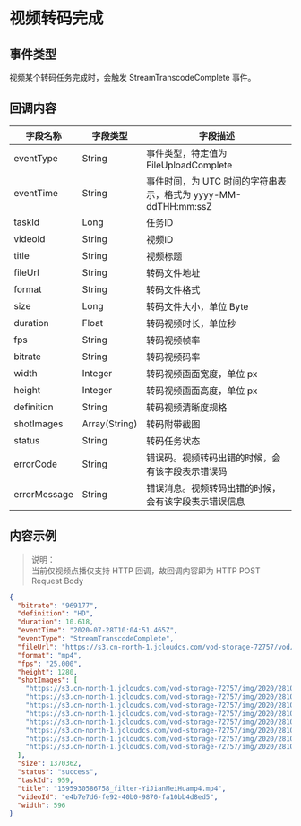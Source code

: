 # 视频转码完成

## 事件类型

视频某个转码任务完成时，会触发 StreamTranscodeComplete 事件。

## 回调内容

|字段名称|字段类型|字段描述|
|---|---|---|
|eventType|String|事件类型，特定值为 FileUploadComplete|
|eventTime|String|事件时间，为 UTC 时间的字符串表示，格式为 yyyy-MM-ddTHH:mm:ssZ|
|taskId|Long|任务ID|
|videoId|String|视频ID|
|title|String|视频标题|
|fileUrl|String|转码文件地址|
|format|String|转码文件格式|
|size|Long|转码文件大小，单位 Byte|
|duration|Float|转码视频时长，单位秒|
|fps|String|转码视频帧率|
|bitrate|String|转码视频码率|
|width|Integer|转码视频画面宽度，单位 px|
|height|Integer|转码视频画面高度，单位 px|
|definition|String|转码视频清晰度规格|
|shotImages|Array(String)|转码附带截图|
|status|String|转码任务状态|
|errorCode|String|错误码。视频转码出错的时候，会有该字段表示错误码|
|errorMessage|String|错误消息。视频转码出错的时候，会有该字段表示错误信息|

## 内容示例

> 说明：<br>
> 当前仅视频点播仅支持 HTTP 回调，故回调内容即为 HTTP POST Request Body

```json
{
  "bitrate": "969177",
  "definition": "HD",
  "duration": 10.618,
  "eventTime": "2020-07-28T10:04:51.465Z",
  "eventType": "StreamTranscodeComplete",
  "fileUrl": "https://s3.cn-north-1.jcloudcs.com/vod-storage-72757/vod/product/28373149/959/1a541c2f55024fae92741e53d604e8f0.mp4",
  "format": "mp4",
  "fps": "25.000",
  "height": 1280,
  "shotImages": [
    "https://s3.cn-north-1.jcloudcs.com/vod-storage-72757/img/2020/28102587/1/img1.jpg",
    "https://s3.cn-north-1.jcloudcs.com/vod-storage-72757/img/2020/28102587/1/img2.jpg",
    "https://s3.cn-north-1.jcloudcs.com/vod-storage-72757/img/2020/28102587/1/img3.jpg",
    "https://s3.cn-north-1.jcloudcs.com/vod-storage-72757/img/2020/28102587/1/img4.jpg",
    "https://s3.cn-north-1.jcloudcs.com/vod-storage-72757/img/2020/28102587/1/img5.jpg",
    "https://s3.cn-north-1.jcloudcs.com/vod-storage-72757/img/2020/28102587/1/img6.jpg",
    "https://s3.cn-north-1.jcloudcs.com/vod-storage-72757/img/2020/28102587/1/img7.jpg",
    "https://s3.cn-north-1.jcloudcs.com/vod-storage-72757/img/2020/28102587/1/img8.jpg"
  ],
  "size": 1370362,
  "status": "success",
  "taskId": 959,
  "title": "1595930586758_filter-YiJianMeiHuamp4.mp4",
  "videoId": "e4b7e7d6-fe92-40b0-9870-fa10bb4d8ed5",
  "width": 596
}
```
